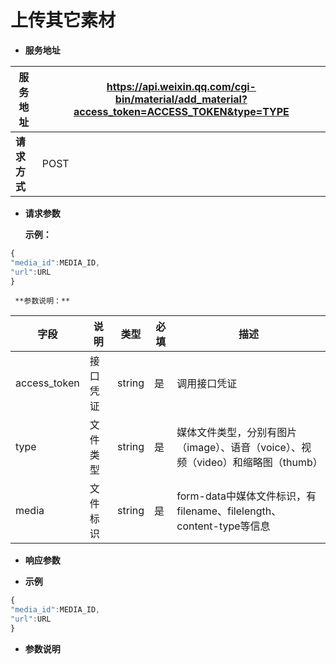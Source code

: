 # 上传其它素材

*  **服务地址**

|**服务地址**|https://api.weixin.qq.com/cgi-bin/material/add_material?access_token=ACCESS_TOKEN&type=TYPE|
|---|---|
|**请求方式**|POST|

* **请求参数**

    **示例：**

```javascript
{
"media_id":MEDIA_ID,
"url":URL
}
```

     **参数说明：**

|**字段**|**说明**|**类型**|**必填**|**描述**|
|---|---|---|---|---|
|access_token|接口凭证|string|是|调用接口凭证|
|type|文件类型|string|是|媒体文件类型，分别有图片（image）、语音（voice）、视频（video）和缩略图（thumb）|
|media|文件标识|string|是|form-data中媒体文件标识，有filename、filelength、content-type等信息|


* **响应参数**
 
 * **示例**

```javascript
{
"media_id":MEDIA_ID, 
"url":URL
} 
```

 * **参数说明**

